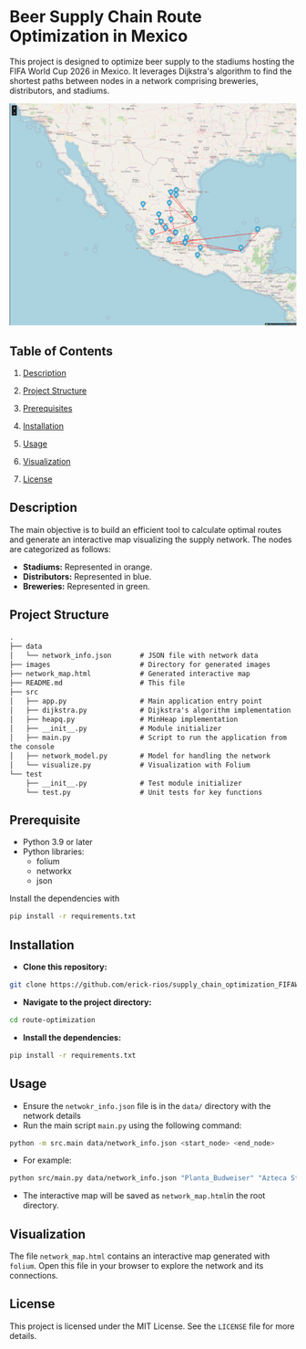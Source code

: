 # Beer Supply Chain Route Optimization in Mexico

This project is designed to optimize beer supply to the stadiums hosting the FIFA World Cup 2026 in Mexico. It leverages Dijkstra's algorithm to find the shortest paths between nodes in a network comprising breweries, distributors, and stadiums.

![Network Map Preview](images/Screenshot%20from%202024-11-09%2022-42-04.png)


## Table of Contents

1. [Description](#description)
2. [Project Structure](#project-structure)
3. [Prerequisites](#prerequisites)
4. [Installation](#installation)
5. [Usage](#usage)
6. [Visualization](#visualization)

9. [License](#license)

## Description

The main objective is to build an efficient tool to calculate optimal routes and generate an interactive map visualizing the supply network. The nodes are categorized as follows:
- **Stadiums:** Represented in orange.
- **Distributors:** Represented in blue.
- **Breweries:** Represented in green.

## Project Structure

```plaintext
.
├── data
│   └── network_info.json       # JSON file with network data
├── images                      # Directory for generated images
├── network_map.html            # Generated interactive map
├── README.md                   # This file
├── src
│   ├── app.py                  # Main application entry point
│   ├── dijkstra.py             # Dijkstra's algorithm implementation
│   ├── heapq.py                # MinHeap implementation
│   ├── __init__.py             # Module initializer
│   ├── main.py                 # Script to run the application from the console
│   ├── network_model.py        # Model for handling the network
│   └── visualize.py            # Visualization with Folium
└── test
    ├── __init__.py             # Test module initializer
    └── test.py                 # Unit tests for key functions
```

## Prerequisite

- Python 3.9 or later
- Python libraries:
    - folium
    - networkx
    - json

Install the dependencies with 

```bash
pip install -r requirements.txt
```

## Installation

- **Clone this repository:**
```bash
git clone https://github.com/erick-rios/supply_chain_optimization_FIFAWC2026/
```
- **Navigate to the project directory:**
```bash
cd route-optimization
```
- **Install the dependencies:**
```bash
pip install -r requirements.txt
```

## Usage

- Ensure the `netwokr_info.json` file is in the `data/` directory with the network details
- Run the main script `main.py` using the following command:
```bash
python -m src.main data/network_info.json <start_node> <end_node>
```
- For example:
```bash
python src/main.py data/network_info.json "Planta_Budweiser" "Azteca Stadium"
```
- The interactive map will be saved as `network_map.html`in the root directory.

## Visualization

The file `network_map.html` contains an interactive map generated with `folium`. Open this file in your browser to explore the network and its connections.

## License

This project is licensed under the MIT License. See the `LICENSE` file for more details.

